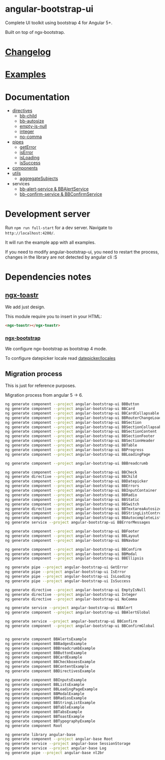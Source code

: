 # angular-bootstrap-ui

Complete UI toolkit using bootstrap 4 for Angular 5+.

Built on top of ngx-bootstrap.

# [Changelog](https://github.com/llafuente/angular-bootstrap-ui/blob/master/CHANGELOG.md)

# [Examples](https://llafuente.github.io/angular-bootstrap-ui)

# Documentation

* [directives](directives.md)
  * [bb-child](directives.md#bb-child)
  * [bb-autosize](directives.md#bb-autosize)
  * [empty-is-null](directives.md#empty-is-null)
  * [integer](directives.md#integer)
  * [no-comma](directives.md#no-comma)
* [pipes](pipes.md)
  * [getError](pipes.md#geterror)
  * [isError](pipes.md#iserror)
  * [isLoading](pipes.md#isloading)
  * [isSuccess](pipes.md#issuccess)
* [components](components.md)
* [utils](utils.md)
  * [aggregateSubjects](utils.md#aggregatesubjects)
* services
  * [bb-alert-service &amp; BBAlertService](alert-service.md)
  * [bb-confirm-service &amp; BBConfirmService](confirm-service.md)


# Development server

Run `npm run full-start` for a dev server. Navigate to `http://localhost:4200/`.

It will run the example app with all examples.

If you need to modify angular-bootstrap-ui, you need to restart the process,
changes in the library are not detected by angular cli :S

# Dependencies notes

## [ngx-toastr](https://github.com/scttcper/ngx-toastr)

We add just design.

This module require you to insert in your HTML:

```html
<ngx-toastr></ngx-toastr>
```

### [ngx-bootstrap](https://valor-software.com/ngx-bootstrap)

We configure ngx-bootstrap as bootstrap 4 mode.

To configure datepicker locale read [datepicker/locales](https://valor-software.com/ngx-bootstrap/#/datepicker#locales)


## Migration process

This is just for reference purposes.

Migration process from angular 5 -> 6.



```bash
ng generate component --project angular-bootstrap-ui BBButton
ng generate component --project angular-bootstrap-ui BBCard
ng generate component --project angular-bootstrap-ui BBCardCollapsable
ng generate component --project angular-bootstrap-ui BBRouterChangeLoading
ng generate component --project angular-bootstrap-ui BBSection
ng generate component --project angular-bootstrap-ui BBSectionCollapsable
ng generate component --project angular-bootstrap-ui BBSectionContent
ng generate component --project angular-bootstrap-ui BBSectionFooter
ng generate component --project angular-bootstrap-ui BBSectionHeader
ng generate component --project angular-bootstrap-ui BBTable
ng generate component --project angular-bootstrap-ui BBProgress
ng generate component --project angular-bootstrap-ui BBLoadingPage

ng generate component --project angular-bootstrap-ui BBBreadcrumb

ng generate component --project angular-bootstrap-ui BBCheck
ng generate directive --project angular-bootstrap-ui BBChild
ng generate component --project angular-bootstrap-ui BBDatepicker
ng generate component --project angular-bootstrap-ui BBErrors
ng generate component --project angular-bootstrap-ui BBInputContainer
ng generate component --project angular-bootstrap-ui BBRadio
ng generate component --project angular-bootstrap-ui BBStatic
ng generate component --project angular-bootstrap-ui BBSwitch
ng generate directive --project angular-bootstrap-ui BBTextareaAutosize
ng generate component --project angular-bootstrap-ui BBStringListControl
ng generate component --project angular-bootstrap-ui BBAutocompleteListControl
ng generate service --project angular-bootstrap-ui BBErrorMessages

ng generate component --project angular-bootstrap-ui BBFooter
ng generate component --project angular-bootstrap-ui BBLayout
ng generate component --project angular-bootstrap-ui BBNavbar

ng generate component --project angular-bootstrap-ui BBConfirm
ng generate component --project angular-bootstrap-ui BBModal
ng generate component --project angular-bootstrap-ui BBEllipsis

ng generate pipe --project angular-bootstrap-ui GetError
ng generate pipe --project angular-bootstrap-ui IsError
ng generate pipe --project angular-bootstrap-ui IsLoading
ng generate pipe --project angular-bootstrap-ui IsSuccess

ng generate directive --project angular-bootstrap-ui EmptyIsNull
ng generate directive --project angular-bootstrap-ui Integer
ng generate directive --project angular-bootstrap-ui NoComma

ng generate service --project angular-bootstrap-ui BBAlert
ng generate component --project angular-bootstrap-ui BBAlertGlobal

ng generate service --project angular-bootstrap-ui BBConfirm
ng generate component --project angular-bootstrap-ui BBConfirmGlobal


ng generate component BBAlertsExample
ng generate component BBBadgesExample
ng generate component BBBreadcrumbExample
ng generate component BBButtonExample
ng generate component BBCardExample
ng generate component BBCheckboxesExample
ng generate component BBContentExample
ng generate component BBDirectivesExample

ng generate component BBInputsExample
ng generate component BBListsExample
ng generate component BBLoadingPageExample
ng generate component BBModalExample
ng generate component BBRadiosExample
ng generate component BBStringListExample
ng generate component BBTableExample
ng generate component BBTabsExample
ng generate component BBToastExample
ng generate component BBTypographyExample
ng generate component Root

ng generate library angular-base
ng generate component --project angular-base Root
ng generate service --project angular-base SessionStorage
ng generate service --project angular-base Log
ng generate pipe --project angular-base nl2br
```
